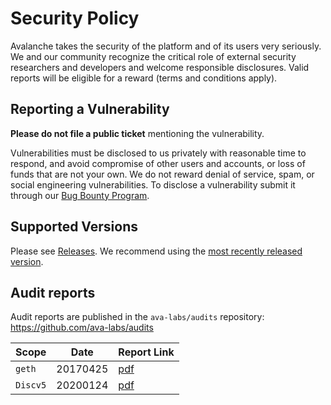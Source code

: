 # Security Policy

Avalanche takes the security of the platform and of its users very seriously. We and our community recognize the critical role of external security researchers and developers and welcome responsible disclosures. Valid reports will be eligible for a reward (terms and conditions apply).

## Reporting a Vulnerability

**Please do not file a public ticket** mentioning the vulnerability.

Vulnerabilities must be disclosed to us privately with reasonable time to respond, and avoid compromise of other users and accounts, or loss of funds that are not your own. We do not reward denial of service, spam, or social engineering vulnerabilities. To disclose a vulnerability submit it through our [Bug Bounty Program](https://hackenproof.com/avalanche).


## Supported Versions

Please see [Releases](https://github.com/ava-labs/avalanchego/releases). We recommend using the [most recently released version](https://github.com/ethereum/go-ethereum/releases/latest).

## Audit reports

Audit reports are published in the `ava-labs/audits` repository: https://github.com/ava-labs/audits

| Scope | Date | Report Link |
| ------- | ------- | ----------- |
| `geth` | 20170425 | [pdf](https://github.com/ethereum/go-ethereum/blob/master/docs/audits/2017-04-25_Geth-audit_Truesec.pdf) |
| `Discv5` | 20200124 | [pdf](https://github.com/ethereum/go-ethereum/blob/master/docs/audits/2020-01-24_DiscV5_audit_Cure53.pdf) |






 
 


